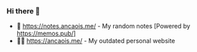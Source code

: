 ### Hi there 👋

- 📝 https://notes.ancaois.me/ - My random notes [Powered by https://memos.pub/]
- 👨‍💻 https://ancaois.me/ - My outdated personal website
